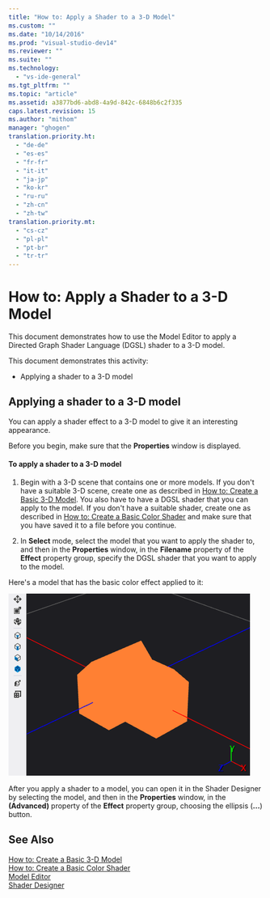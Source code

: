```yaml
---
title: "How to: Apply a Shader to a 3-D Model"
ms.custom: ""
ms.date: "10/14/2016"
ms.prod: "visual-studio-dev14"
ms.reviewer: ""
ms.suite: ""
ms.technology: 
  - "vs-ide-general"
ms.tgt_pltfrm: ""
ms.topic: "article"
ms.assetid: a3877bd6-abd8-4a9d-842c-6848b6c2f335
caps.latest.revision: 15
ms.author: "mithom"
manager: "ghogen"
translation.priority.ht: 
  - "de-de"
  - "es-es"
  - "fr-fr"
  - "it-it"
  - "ja-jp"
  - "ko-kr"
  - "ru-ru"
  - "zh-cn"
  - "zh-tw"
translation.priority.mt: 
  - "cs-cz"
  - "pl-pl"
  - "pt-br"
  - "tr-tr"
---
```

# How to: Apply a Shader to a 3-D Model
This document demonstrates how to use the Model Editor to apply a Directed Graph Shader Language (DGSL) shader to a 3-D model.  
  
 This document demonstrates this activity:  
  
-   Applying a shader to a 3-D model  
  
## Applying a shader to a 3-D model  
 You can apply a shader effect to a 3-D model to give it an interesting appearance.  
  
 Before you begin, make sure that the **Properties** window is displayed.  
  
#### To apply a shader to a 3-D model  
  
1.  Begin with a 3-D scene that contains one or more models. If you don't have a suitable 3-D scene, create one as described in [How to: Create a Basic 3-D Model](../designers/how-to--create-a-basic-3-d-model.md). You also have to have a DGSL shader that you can apply to the model. If you don't have a suitable shader, create one as described in [How to: Create a Basic Color Shader](../designers/how-to--create-a-basic-color-shader.md) and make sure that you have saved it to a file before you continue.  
  
2.  In **Select** mode, select the model that you want to apply the shader to, and then in the **Properties** window, in the **Filename** property of the **Effect** property group, specify the DGSL shader that you want to apply to the model.  
  
 Here's a model that has the basic color effect applied to it:  
  
 ![3&#45;D scene that shows the basic color effect](../designers/media/digit-3d-model-effect.png "Digit-3D-Model-Effect")  
  
 After you apply a shader to a model, you can open it in the Shader Designer by selecting the model, and then in the **Properties** window, in the **(Advanced)** property of the **Effect** property group, choosing the ellipsis (**...**) button.  
  
## See Also  
 [How to: Create a Basic 3-D Model](../designers/how-to--create-a-basic-3-d-model.md)   
 [How to: Create a Basic Color Shader](../designers/how-to--create-a-basic-color-shader.md)   
 [Model Editor](../designers/model-editor.md)   
 [Shader Designer](../designers/shader-designer.md)